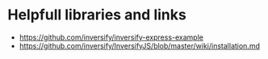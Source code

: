 # Helpfull libraries and links
- https://github.com/inversify/inversify-express-example
- https://github.com/inversify/InversifyJS/blob/master/wiki/installation.md